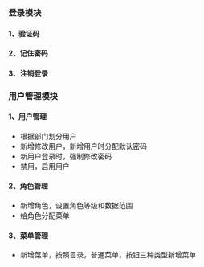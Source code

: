 ### 登录模块

#### 1、验证码

#### 2、记住密码

#### 3、注销登录



### 用户管理模块

#### 1、用户管理

* 根据部门划分用户
* 新增修改用户，新增用户时分配默认密码
* 新用户登录时，强制修改密码
* 禁用，启用用户

#### 2、角色管理

* 新增角色，设置角色等级和数据范围
* 给角色分配菜单

#### 3、菜单管理

* 新增菜单，按照目录，普通菜单，按钮三种类型新增菜单



